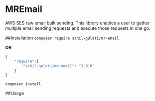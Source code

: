 # MREmail
AWS SES raw email bulk sending. This library enables a user to gather multiple email sending requests and execute those requests in one go.

##Installation
`composer require sahil-gulati/mr-email`

**OR**

```javascript
{
    "require":{
        "sahil-gulati/mr-email": "1.0.0"
    }
}
```
`composer install`

##Usage

